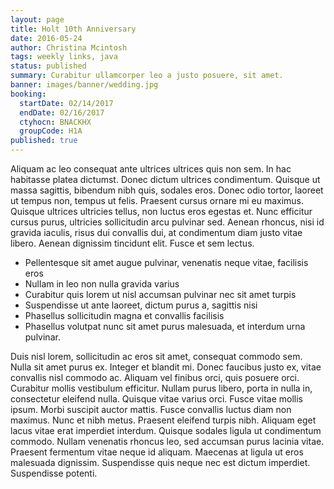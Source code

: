 ```yaml
---
layout: page
title: Holt 10th Anniversary
date: 2016-05-24
author: Christina Mcintosh
tags: weekly links, java
status: published
summary: Curabitur ullamcorper leo a justo posuere, sit amet.
banner: images/banner/wedding.jpg
booking:
  startDate: 02/14/2017
  endDate: 02/16/2017
  ctyhocn: BNACKHX
  groupCode: H1A
published: true
---
```

Aliquam ac leo consequat ante ultrices ultrices quis non sem. In hac habitasse platea dictumst. Donec dictum ultrices condimentum. Quisque ut massa sagittis, bibendum nibh quis, sodales eros. Donec odio tortor, laoreet ut tempus non, tempus ut felis. Praesent cursus ornare mi eu maximus. Quisque ultrices ultricies tellus, non luctus eros egestas et. Nunc efficitur cursus purus, ultricies sollicitudin arcu pulvinar sed. Aenean rhoncus, nisi id gravida iaculis, risus dui convallis dui, at condimentum diam justo vitae libero. Aenean dignissim tincidunt elit. Fusce et sem lectus.

* Pellentesque sit amet augue pulvinar, venenatis neque vitae, facilisis eros
* Nullam in leo non nulla gravida varius
* Curabitur quis lorem ut nisl accumsan pulvinar nec sit amet turpis
* Suspendisse ut ante laoreet, dictum purus a, sagittis nisi
* Phasellus sollicitudin magna et convallis facilisis
* Phasellus volutpat nunc sit amet purus malesuada, et interdum urna pulvinar.

Duis nisl lorem, sollicitudin ac eros sit amet, consequat commodo sem. Nulla sit amet purus ex. Integer et blandit mi. Donec faucibus justo ex, vitae convallis nisl commodo ac. Aliquam vel finibus orci, quis posuere orci. Curabitur mollis vestibulum efficitur. Nullam purus libero, porta in nulla in, consectetur eleifend nulla. Quisque vitae varius orci. Fusce vitae mollis ipsum. Morbi suscipit auctor mattis.
Fusce convallis luctus diam non maximus. Nunc et nibh metus. Praesent eleifend turpis nibh. Aliquam eget lacus vitae erat imperdiet interdum. Quisque sodales ligula ut condimentum commodo. Nullam venenatis rhoncus leo, sed accumsan purus lacinia vitae. Praesent fermentum vitae neque id aliquam. Maecenas at ligula ut eros malesuada dignissim. Suspendisse quis neque nec est dictum imperdiet. Suspendisse potenti.
